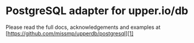 # PostgreSQL adapter for upper.io/db

Please read the full docs, acknowledgements and examples at
[https://github.com/missmp/upperdb/postgresql][1]

[1]: https://github.com/missmp/upperdb/postgresql
